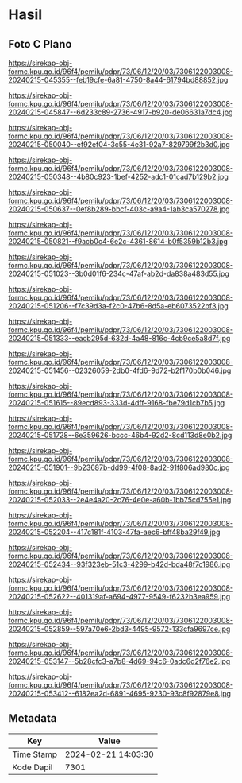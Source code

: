 # Hasil

## Foto C Plano

https://sirekap-obj-formc.kpu.go.id/96f4/pemilu/pdpr/73/06/12/20/03/7306122003008-20240215-045355--feb19cfe-6a81-4750-8a44-61794bd88852.jpg

https://sirekap-obj-formc.kpu.go.id/96f4/pemilu/pdpr/73/06/12/20/03/7306122003008-20240215-045847--6d233c89-2736-4917-b920-de06631a7dc4.jpg

https://sirekap-obj-formc.kpu.go.id/96f4/pemilu/pdpr/73/06/12/20/03/7306122003008-20240215-050040--ef92ef04-3c55-4e31-92a7-829799f2b3d0.jpg

https://sirekap-obj-formc.kpu.go.id/96f4/pemilu/pdpr/73/06/12/20/03/7306122003008-20240215-050348--4b80c923-1bef-4252-adc1-01cad7b129b2.jpg

https://sirekap-obj-formc.kpu.go.id/96f4/pemilu/pdpr/73/06/12/20/03/7306122003008-20240215-050637--0ef8b289-bbcf-403c-a9a4-1ab3ca570278.jpg

https://sirekap-obj-formc.kpu.go.id/96f4/pemilu/pdpr/73/06/12/20/03/7306122003008-20240215-050821--f9acb0c4-6e2c-4361-8614-b0f5359b12b3.jpg

https://sirekap-obj-formc.kpu.go.id/96f4/pemilu/pdpr/73/06/12/20/03/7306122003008-20240215-051023--3b0d01f6-234c-47af-ab2d-da838a483d55.jpg

https://sirekap-obj-formc.kpu.go.id/96f4/pemilu/pdpr/73/06/12/20/03/7306122003008-20240215-051206--f7c39d3a-f2c0-47b6-8d5a-eb6073522bf3.jpg

https://sirekap-obj-formc.kpu.go.id/96f4/pemilu/pdpr/73/06/12/20/03/7306122003008-20240215-051333--eacb295d-632d-4a48-816c-4cb9ce5a8d7f.jpg

https://sirekap-obj-formc.kpu.go.id/96f4/pemilu/pdpr/73/06/12/20/03/7306122003008-20240215-051456--02326059-2db0-4fd6-9d72-b2f170b0b046.jpg

https://sirekap-obj-formc.kpu.go.id/96f4/pemilu/pdpr/73/06/12/20/03/7306122003008-20240215-051615--89ecd893-333d-4dff-9168-fbe79d1cb7b5.jpg

https://sirekap-obj-formc.kpu.go.id/96f4/pemilu/pdpr/73/06/12/20/03/7306122003008-20240215-051728--6e359626-bccc-46b4-92d2-8cd113d8e0b2.jpg

https://sirekap-obj-formc.kpu.go.id/96f4/pemilu/pdpr/73/06/12/20/03/7306122003008-20240215-051901--9b23687b-dd99-4f08-8ad2-91f806ad980c.jpg

https://sirekap-obj-formc.kpu.go.id/96f4/pemilu/pdpr/73/06/12/20/03/7306122003008-20240215-052033--2e4e4a20-2c76-4e0e-a60b-1bb75cd755e1.jpg

https://sirekap-obj-formc.kpu.go.id/96f4/pemilu/pdpr/73/06/12/20/03/7306122003008-20240215-052204--417c181f-4103-47fa-aec6-bff48ba29f49.jpg

https://sirekap-obj-formc.kpu.go.id/96f4/pemilu/pdpr/73/06/12/20/03/7306122003008-20240215-052434--93f323eb-51c3-4299-b42d-bda48f7c1986.jpg

https://sirekap-obj-formc.kpu.go.id/96f4/pemilu/pdpr/73/06/12/20/03/7306122003008-20240215-052622--401319af-a694-4977-9549-f6232b3ea959.jpg

https://sirekap-obj-formc.kpu.go.id/96f4/pemilu/pdpr/73/06/12/20/03/7306122003008-20240215-052859--597a70e6-2bd3-4495-9572-133cfa9697ce.jpg

https://sirekap-obj-formc.kpu.go.id/96f4/pemilu/pdpr/73/06/12/20/03/7306122003008-20240215-053147--5b28cfc3-a7b8-4d69-94c6-0adc6d2f76e2.jpg

https://sirekap-obj-formc.kpu.go.id/96f4/pemilu/pdpr/73/06/12/20/03/7306122003008-20240215-053412--6182ea2d-6891-4695-9230-93c8f92879e8.jpg


## Metadata

| Key        | Value               |
| ---------- | ------------------- |
| Time Stamp | 2024-02-21 14:03:30 |
| Kode Dapil | 7301                |



